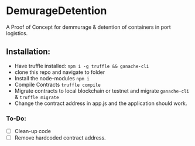 # DemurageDetention

A Proof of Concept for demmurage & detention of containers in port logistics.

## Installation:

- Have truffle installed: ```npm i -g truffle && ganache-cli```
- clone this repo and navigate to folder 
- Install the node-modules ```npm i```
- Compile Contracts ```truffle compile ```
- Migrate contracts to local blockchain or testnet and migrate ```ganache-cli``` & ```truffle migrate```
- Change the contract address in app.js and the application should work.

### To-Do:

- [ ] Clean-up code
- [ ] Remove hardcoded contract address.